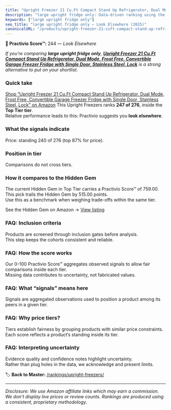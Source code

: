 ```yaml
---
title: "Upright Freezer 21 Cu.Ft Compact Stand Up Refrigerator, Dual Mode, Frost Free, Convertible Garage Freezer Fridge with Single Door, Stainless Steel, Lock"
description: "large upright fridge only: Data-driven ranking using the Practivio Score™. Positioned by quality, value, demand, findability, momentum."
keywords: ["large upright fridge only"]
seo_title: "large upright fridge only — Look Elsewhere (2025)"
canonicalURL: "/products/upright-freezer-21-cuft-compact-stand-up-refrigerator-dual-mode-frost-free-convertible-garage-freezer-fridge-with-single-door-stainless-steel-lock-B0C99B6NYZ/"
---
```


**🚫 Practivio Score™:** 244 — _Look Elsewhere_


*If you're comparing **large upright fridge only**, **[Upright Freezer 21 Cu.Ft Compact Stand Up Refrigerator, Dual Mode, Frost Free, Convertible Garage Freezer Fridge with Single Door, Stainless Steel, Lock](https://www.amazon.com/dp/B0C99B6NYZ?tag=practivio-20)** is a strong alternative to put on your shortlist.*
### Quick take
[Shop “Upright Freezer 21 Cu.Ft Compact Stand Up Refrigerator, Dual Mode, Frost Free, Convertible Garage Freezer Fridge with Single Door, Stainless Steel, Lock” on Amazon](https://www.amazon.com/dp/B0C99B6NYZ?tag=practivio-20)
This Upright Freezers ranks **247 of 276**, inside the **Top Tier tier**.  
Relative performance leads to this: Practivio suggests you **look elsewhere**.

### What the signals indicate
Price: standing 240 of 276 (top 87% for price).  

### Position in tier
Comparisons do not cross tiers.

### How it compares to the Hidden Gem
The current Hidden Gem in Top Tier carries a Practivio Score™ of 759.00.  
This pick trails the Hidden Gem by 515.00 points.  
Use this as a benchmark when weighing trade-offs within the same tier.  

See the Hidden Gem on Amazon → [View listing](https://www.amazon.com/dp/B09LHLZFYZ?tag=practivio-20)

### FAQ: Inclusion criteria
Products are screened through inclusion gates before analysis.  
This step keeps the cohorts consistent and reliable.

### FAQ: How the score works
Our 0–100 Practivio Score™ aggregates observed signals to allow fair comparisons inside each tier.  
Missing data contributes to uncertainty, not fabricated values.

### FAQ: What “signals” means here
Signals are aggregated observations used to position a product among its peers in a given tier.

### FAQ: Why price tiers?
Tiers establish fairness by grouping products with similar price constraints.  
Each score reflects a product’s standing inside its tier.

### FAQ: Interpreting uncertainty
Evidence quality and confidence notes highlight uncertainty.  
Rather than plug holes in the data, we acknowledge and present limits.


🏷️ **Back to Master:** [/rankings/upright-freezers/](/rankings/upright-freezers/)

---
_Disclosure: We use Amazon affiliate links which may earn a commission. We don’t display live prices or review counts. Rankings are produced using a consistent, proprietary methodology._
